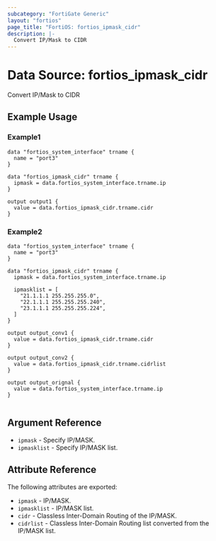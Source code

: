 ```yaml
---
subcategory: "FortiGate Generic"
layout: "fortios"
page_title: "FortiOS: fortios_ipmask_cidr"
description: |-
  Convert IP/Mask to CIDR
---
```


# Data Source: fortios_ipmask_cidr
Convert IP/Mask to CIDR

## Example Usage

### Example1

```hcl
data "fortios_system_interface" trname {
  name = "port3"
}

data "fortios_ipmask_cidr" trname {
  ipmask = data.fortios_system_interface.trname.ip
}

output output1 {
  value = data.fortios_ipmask_cidr.trname.cidr
}
```
### Example2

```hcl
data "fortios_system_interface" trname {
  name = "port3"
}

data "fortios_ipmask_cidr" trname {
  ipmask = data.fortios_system_interface.trname.ip

  ipmasklist = [
    "21.1.1.1 255.255.255.0",
    "22.1.1.1 255.255.255.240",
    "23.1.1.1 255.255.255.224",
  ]
}

output output_conv1 {
  value = data.fortios_ipmask_cidr.trname.cidr
}

output output_conv2 {
  value = data.fortios_ipmask_cidr.trname.cidrlist
}

output output_orignal {
  value = data.fortios_system_interface.trname.ip
}


```

## Argument Reference

* `ipmask` - Specify IP/MASK.
* `ipmasklist` - Specify IP/MASK list.

## Attribute Reference

The following attributes are exported:

* `ipmask` - IP/MASK.
* `ipmasklist` - IP/MASK list.
* `cidr` - Classless Inter-Domain Routing of the IP/MASK.
* `cidrlist` - Classless Inter-Domain Routing list converted from the IP/MASK list.


